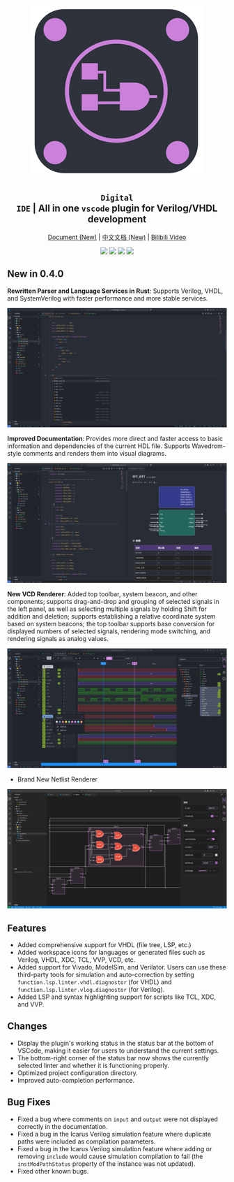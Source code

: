 <div align="center">
<img src="./images/icon.png"/>

## <code>Digital IDE</code> | All in one <code>vscode</code> plugin for Verilog/VHDL development


[Document (New)](https://nc-ai.cn/) | [中文文档 (New)](https://nc-ai.cn/zh/) | [Bilibili Video](https://www.bilibili.com/video/BV1t14y1179V/?spm_id_from=333.999.0.0)

![](https://img.shields.io/badge/version-0.4.0-purple)
![](https://img.shields.io/badge/Verilog-support-green)
![](https://img.shields.io/badge/VHDL-support-green)
![](https://img.shields.io/badge/SystemVerilog-support-green)

</div>

## New in 0.4.0

**Rewritten Parser and Language Services in Rust**: Supports Verilog, VHDL, and SystemVerilog with faster performance and more stable services.

![](./figures/lsp.png)

**Improved Documentation**: Provides more direct and faster access to basic information and dependencies of the current HDL file. Supports Wavedrom-style comments and renders them into visual diagrams.

![](./figures/doc.png)

**New VCD Renderer**: Added top toolbar, system beacon, and other components; supports drag-and-drop and grouping of selected signals in the left panel, as well as selecting multiple signals by holding Shift for addition and deletion; supports establishing a relative coordinate system based on system beacons; the top toolbar supports base conversion for displayed numbers of selected signals, rendering mode switching, and rendering signals as analog values.

![](./figures/vcd.png)

- Brand New Netlist Renderer

![](./figures/netlist.png)

## Features
- Added comprehensive support for VHDL (file tree, LSP, etc.)
- Added workspace icons for languages or generated files such as Verilog, VHDL, XDC, TCL, VVP, VCD, etc.
- Added support for Vivado, ModelSim, and Verilator. Users can use these third-party tools for simulation and auto-correction by setting `function.lsp.linter.vhdl.diagnostor` (for VHDL) and `function.lsp.linter.vlog.diagnostor` (for Verilog).
- Added LSP and syntax highlighting support for scripts like TCL, XDC, and VVP.

## Changes
- Display the plugin's working status in the status bar at the bottom of VSCode, making it easier for users to understand the current settings.
- The bottom-right corner of the status bar now shows the currently selected linter and whether it is functioning properly.
- Optimized project configuration directory.
- Improved auto-completion performance.

## Bug Fixes
- Fixed a bug where comments on `input` and `output` were not displayed correctly in the documentation.
- Fixed a bug in the Icarus Verilog simulation feature where duplicate paths were included as compilation parameters.
- Fixed a bug in the Icarus Verilog simulation feature where adding or removing <code>include</code> would cause simulation compilation to fail (the `instModPathStatus` property of the instance was not updated).
- Fixed other known bugs.
